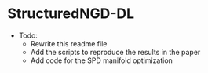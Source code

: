 # StructuredNGD-DL

* Todo:
    * Rewrite this readme file
    * Add the scripts to reproduce the results in the paper
    * Add code for the SPD manifold optimization

